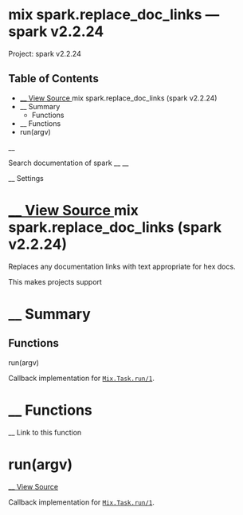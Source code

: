 # mix spark.replace_doc_links — spark v2.2.24

Project: spark v2.2.24

## Table of Contents

- [ __ View Source ](external_link) mix spark.replace_doc_links (spark v2.2.24)
- __ Summary
  - Functions
- __ Functions
- run(argv)

__

Search documentation of spark __ __

__ Settings

#  [ __ View Source ](external_link) mix spark.replace_doc_links (spark v2.2.24)

Replaces any documentation links with text appropriate for hex docs.

This makes projects support

#  __ Summary

##  Functions

run(argv)

Callback implementation for [`Mix.Task.run/1`](external_link).

#  __ Functions

__ Link to this function

# run(argv)

[ __ View Source ](external_link)

Callback implementation for [`Mix.Task.run/1`](external_link).
